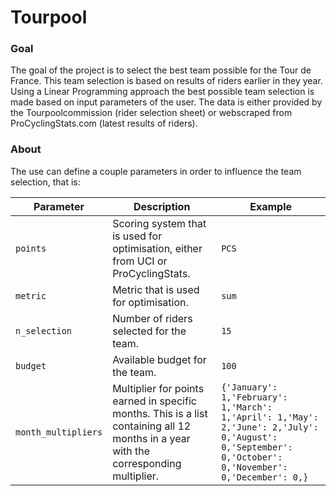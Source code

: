 # Tourpool

### Goal

The goal of the project is to select the best team possible for the Tour de France. This team selection is based on results of riders earlier in they year. Using a Linear Programming approach the best possible team selection is made based on input parameters of the user. The data is either provided by the Tourpoolcommission (rider selection sheet) or webscraped from ProCyclingStats.com (latest results of riders).

### About

The use can define a couple parameters in order to influence the team selection, that is:

|Parameter|Description|Example|
|---|---|---|
|`points`|Scoring system that is used for optimisation, either from UCI or ProCyclingStats.|`PCS`|
|`metric`|Metric that is used for optimisation.|`sum`|
|`n_selection`|Number of riders selected for the team.|`15`|
|`budget`|Available budget for the team.|`100`|
|`month_multipliers`|Multiplier for points earned in specific months. This is a list containing all 12 months in a year with the corresponding multiplier.|`{'January': 1,'February': 1,'March': 1,'April': 1,'May': 2,'June': 2,'July': 0,'August': 0,'September': 0,'October': 0,'November': 0,'December': 0,}`|